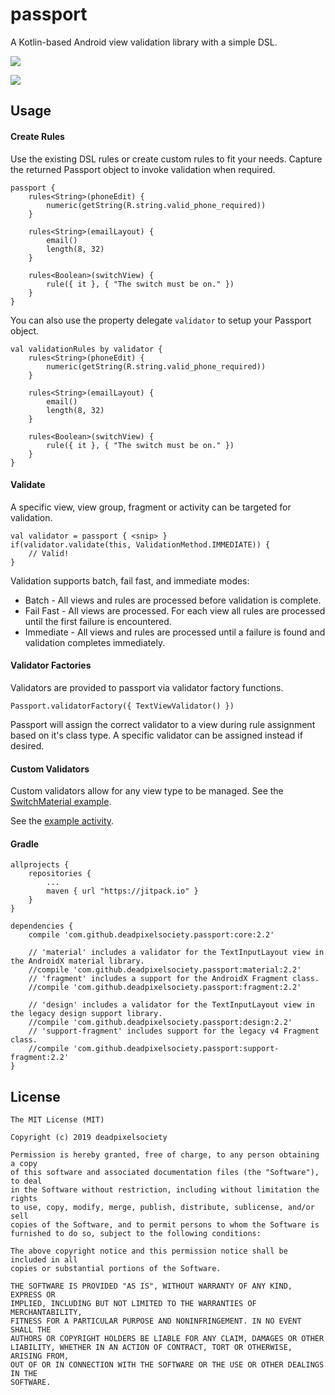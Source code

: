 # passport
A Kotlin-based Android view validation library with a simple DSL.

[![](https://jitpack.io/v/deadpixelsociety/passport.svg)](https://jitpack.io/#deadpixelsociety/passport)

![](https://img.shields.io/jitpack/dm/github/deadpixelsociety/passport.svg)

Usage
-----
#### Create Rules
Use the existing DSL rules or create custom rules to fit your needs. Capture the returned Passport 
object to invoke validation when required.
````
passport {
    rules<String>(phoneEdit) {
        numeric(getString(R.string.valid_phone_required))
    }
    
    rules<String>(emailLayout) {
        email()
        length(8, 32)
    }
    
    rules<Boolean>(switchView) {
        rule({ it }, { "The switch must be on." })
    }
}
````

You can also use the property delegate ``validator`` to setup your Passport object.
````
val validationRules by validator {
    rules<String>(phoneEdit) {
        numeric(getString(R.string.valid_phone_required))
    }
    
    rules<String>(emailLayout) {
        email()
        length(8, 32)
    }
    
    rules<Boolean>(switchView) {
        rule({ it }, { "The switch must be on." })
    }
}
````

#### Validate
A specific view, view group, fragment or activity can be targeted for validation.
````
val validator = passport { <snip> }
if(validator.validate(this, ValidationMethod.IMMEDIATE)) {
    // Valid!
}
````
Validation supports batch, fail fast, and immediate modes:
* Batch - All views and rules are processed before validation is complete.
* Fail Fast - All views are processed. For each view all rules are processed until the first failure 
is encountered.
* Immediate - All views and rules are processed until a failure is found and validation completes 
immediately.

#### Validator Factories
Validators are provided to passport via validator factory functions.
````
Passport.validatorFactory({ TextViewValidator() })
````
Passport will assign the correct validator to a view during rule assignment based on it's class 
type. A specific validator can be assigned instead if desired. 

#### Custom Validators
Custom validators allow for any view type to be managed. See the [SwitchMaterial example](https://github.com/deadpixelsociety/passport/blob/master/example/src/main/kotlin/com/thedeadpixelsociety/passport/example/SwitchMaterialValidator.kt).

See the [example activity](https://github.com/deadpixelsociety/passport/blob/master/example/src/main/kotlin/com/thedeadpixelsociety/passport/example/MainActivity.kt).

#### Gradle
````
allprojects {
	repositories {
		...
		maven { url "https://jitpack.io" }
	}
}

dependencies {
    compile 'com.github.deadpixelsociety.passport:core:2.2'

    // 'material' includes a validator for the TextInputLayout view in the AndroidX material library. 
    //compile 'com.github.deadpixelsociety.passport:material:2.2'
    // 'fragment' includes a support for the AndroidX Fragment class. 
    //compile 'com.github.deadpixelsociety.passport:fragment:2.2'

    // 'design' includes a validator for the TextInputLayout view in the legacy design support library. 
    //compile 'com.github.deadpixelsociety.passport:design:2.2'
    // 'support-fragment' includes support for the legacy v4 Fragment class.
    //compile 'com.github.deadpixelsociety.passport:support-fragment:2.2'
}
````

License
-------
````
The MIT License (MIT)

Copyright (c) 2019 deadpixelsociety

Permission is hereby granted, free of charge, to any person obtaining a copy
of this software and associated documentation files (the "Software"), to deal
in the Software without restriction, including without limitation the rights
to use, copy, modify, merge, publish, distribute, sublicense, and/or sell
copies of the Software, and to permit persons to whom the Software is
furnished to do so, subject to the following conditions:

The above copyright notice and this permission notice shall be included in all
copies or substantial portions of the Software.

THE SOFTWARE IS PROVIDED "AS IS", WITHOUT WARRANTY OF ANY KIND, EXPRESS OR
IMPLIED, INCLUDING BUT NOT LIMITED TO THE WARRANTIES OF MERCHANTABILITY,
FITNESS FOR A PARTICULAR PURPOSE AND NONINFRINGEMENT. IN NO EVENT SHALL THE
AUTHORS OR COPYRIGHT HOLDERS BE LIABLE FOR ANY CLAIM, DAMAGES OR OTHER
LIABILITY, WHETHER IN AN ACTION OF CONTRACT, TORT OR OTHERWISE, ARISING FROM,
OUT OF OR IN CONNECTION WITH THE SOFTWARE OR THE USE OR OTHER DEALINGS IN THE
SOFTWARE.
````
